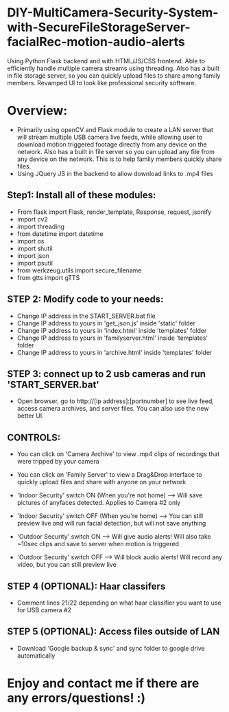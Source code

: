 # DIY-MultiCamera-Security-System-with-SecureFileStorageServer-facialRec-motion-audio-alerts
Using Python Flask backend and with HTML/JS/CSS frontend. Able to efficiently handle multiple camera streams using threading. Also has a built in file storage server, so you can quickly upload files to share among family members. Revamped UI to look like professional security software.

# Overview:
* Primarily using openCV and Flask module to create a LAN server that will stream multiple USB camera live feeds, while allowing user to download motion triggered footage directly from any device on the network. Also has a built in file server so you can upload any file from any device on the network. This is to help family members quickly share files.
* Using JQuery JS in the backend to allow download links to .mp4 files

## Step1: Install all of these modules:
* From flask import Flask, render_template, Response, request, jsonify
* import cv2
* import threading
* from datetime import datetime
* import os
* import shutil
* import json
* import psutil
* from werkzeug.utils import secure_filename
* from gtts import gTTS

## STEP 2: Modify code to your needs:
* Change IP address in the START_SERVER.bat file
* Change IP address to yours in 'get_json.js' inside 'static' folder
* Change IP address to yours in 'index.html' inside 'templates' folder
* Change IP address to yours in 'familyserver.html' inside 'templates' folder
* Change IP address to yours in 'archive.html' inside 'templates' folder

## STEP 3: connect up to 2 usb cameras and run 'START_SERVER.bat'
* Open browser, go to http://[ip address]:[portnumber] to see live feed, access camera archives, and server files. You can also use the new better UI.

## CONTROLS:

* You can click on 'Camera Archive' to view .mp4 clips of recordings that were tripped by your camera
* You can click on 'Family Server' to view a Drag&Drop interface to quickly upload files and share with anyone on your network

* 'Indoor Security' switch ON (When you're not home) --> Will save pictures of anyfaces detected. Applies to Camera #2 only
* 'Indoor Security' switch OFF (When you're home) --> You can still preview live and will run facial detection, but will not save anything

* 'Outdoor Security' switch ON --> Will give audio alerts! Will also take ~10sec clips and save to server when motion is triggered 
* 'Outdoor Security' switch OFF --> Will block audio alerts! Will record any video, but you can still preview live

## STEP 4 (OPTIONAL): Haar classifers
* Comment lines 21/22 depending on what haar classifier you want to use for USB camera #2

## STEP 5 (OPTIONAL): Access files outside of LAN
* Download 'Google backup & sync' and sync folder to google drive automatically

# Enjoy and contact me if there are any errors/questions! :)

